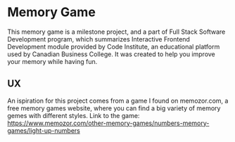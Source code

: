 # Memory Game
This memory game is a milestone project, and a part of Full Stack Software Development program, which summarizes
Interactive Frontend Development module provided by Code Institute, an educational platform used by Canadian Business College.
It was created to help you improve your memory while having fun.

## UX
An ispiration for this project comes from a game I found on memozor.com, a free memory games website, where you can find a big variety of memory gemes with different styles.
Link to the game: https://www.memozor.com/other-memory-games/numbers-memory-games/light-up-numbers

